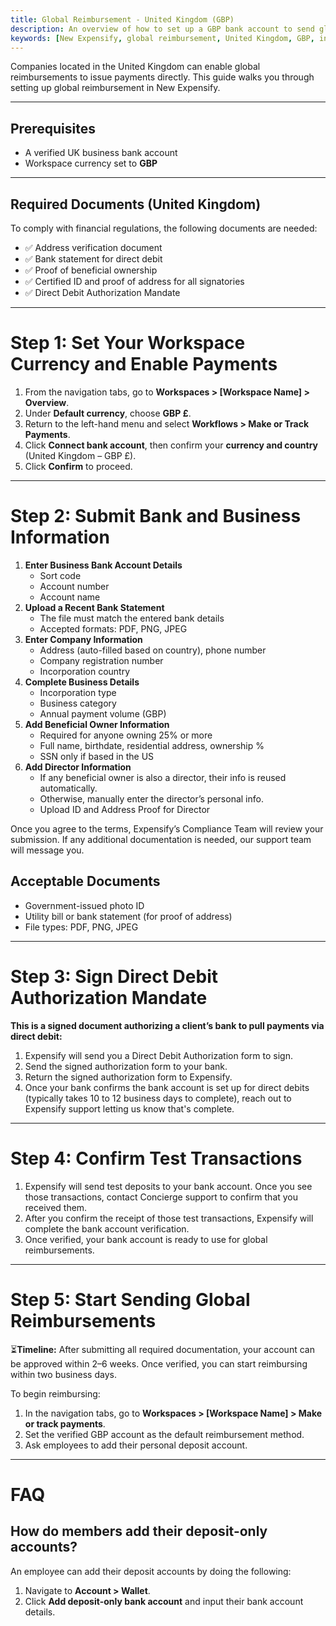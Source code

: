```yaml
---
title: Global Reimbursement - United Kingdom (GBP)
description: An overview of how to set up a GBP bank account to send global reimbursements.
keywords: [New Expensify, global reimbursement, United Kingdom, GBP, international payments]
---
```


<div id="new-expensify" markdown="1">

Companies located in the United Kingdom can enable global reimbursements to issue payments directly. This guide walks you through setting up global reimbursement in New Expensify.

---

## Prerequisites

* A verified UK business bank account
* Workspace currency set to **GBP**

---

## Required Documents (United Kingdom)

To comply with financial regulations, the following documents are needed:
* ✅ Address verification document
* ✅ Bank statement for direct debit
* ✅ Proof of beneficial ownership
* ✅ Certified ID and proof of address for all signatories
* ✅ Direct Debit Authorization Mandate

---

# Step 1: Set Your Workspace Currency and Enable Payments

1. From the navigation tabs, go to **Workspaces > [Workspace Name] > Overview**.
2. Under **Default currency**, choose **GBP £**.
3. Return to the left-hand menu and select **Workflows > Make or Track Payments**.
4. Click **Connect bank account**, then confirm your **currency and country** (United Kingdom – GBP £).
5. Click **Confirm** to proceed.

---

# Step 2: Submit Bank and Business Information

1. **Enter Business Bank Account Details**
   * Sort code
   * Account number
   * Account name
2. **Upload a Recent Bank Statement**
   * The file must match the entered bank details
   * Accepted formats: PDF, PNG, JPEG
3. **Enter Company Information**
   * Address (auto-filled based on country), phone number
   * Company registration number
   * Incorporation country
4. **Complete Business Details**
   * Incorporation type
   * Business category
   * Annual payment volume (GBP)
5. **Add Beneficial Owner Information**
   * Required for anyone owning 25% or more
   * Full name, birthdate, residential address, ownership %
   * SSN only if based in the US
6. **Add Director Information**
   * If any beneficial owner is also a director, their info is reused automatically.
   * Otherwise, manually enter the director’s personal info.
   * Upload ID and Address Proof for Director

Once you agree to the terms, Expensify’s Compliance Team will review your submission. If any additional documentation is needed, our support team will message you.

## Acceptable Documents

* Government-issued photo ID
* Utility bill or bank statement (for proof of address)
* File types: PDF, PNG, JPEG

---

# Step 3: Sign Direct Debit Authorization Mandate

**This is a signed document authorizing a client’s bank to pull payments via direct debit:**

1. Expensify will send you a Direct Debit Authorization form to sign.
2. Send the signed authorization form to your bank.
3. Return the signed authorization form to Expensify.
4. Once your bank confirms the bank account is set up for direct debits (typically takes 10 to 12 business days to complete), reach out to Expensify support letting us know that's complete.

---

# Step 4: Confirm Test Transactions

1. Expensify will send test deposits to your bank account. Once you see those transactions, contact Concierge support to confirm that you received them.
2. After you confirm the receipt of those test transactions, Expensify will complete the bank account verification.
3. Once verified, your bank account is ready to use for global reimbursements.

---

# Step 5: Start Sending Global Reimbursements

⏳**Timeline:** After submitting all required documentation, your account can be approved within 2–6 weeks. Once verified, you can start reimbursing within two business days.

To begin reimbursing:

1. In the navigation tabs, go to **Workspaces > [Workspace Name] > Make or track payments**.
2. Set the verified GBP account as the default reimbursement method.
3. Ask employees to add their personal deposit account.

---

# FAQ

## How do members add their deposit-only accounts?

An employee can add their deposit accounts by doing the following:

1. Navigate to **Account > Wallet**.
2. Click **Add deposit-only bank account** and input their bank account details.

</div>
